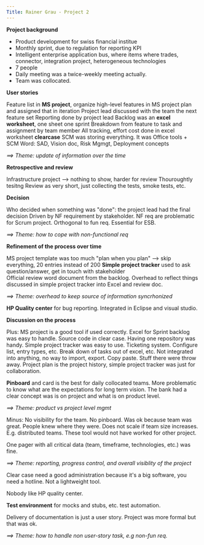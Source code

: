 ```yaml
---
Title: Rainer Grau - Project 2
---
```


**Project background**


-  Product development for swiss financial institue
-  Monthly sprint, due to regulation for reporting KPI
-  Intelligent enterprise application bus, where items where trades, connector, integration project, heterogeneous technologies
-  7 people
-  Daily meeting was a twice-weekly meeting actually.
-  Team was collocated.

**User stories**

Feature list in **MS project**, organize high-level features in MS project plan and assigned that in iteration
Project lead discussed with the team the next feature set
Reporting done by project lead
Backlog was an **excel worksheet**, one sheet one sprint
Breakdown from feature to task and assignment by team member
All tracking, effort cost done in excel worksheet
**clearcase** SCM was storing everything. It was Office tools \+ SCM
Word: SAD, Vision doc, Risk Mgmgt, Deployment concepts

*\==> Theme: update of information over the time*

**Retrospective and review**

Infrastructure project &mdash;> nothing to show, harder for review
Thouroughtly tesitng
Review as very short, just collecting the tests, smoke tests, etc.

**Decision**

Who decided when something was "done": the project lead had the final decision
Driven by NF requirement by stakeholder.
NF req are problematic for Scrum project. Orthogonal to fun req. Essential for ESB.

*\==> Theme: how to cope with non-functional req*

**Refinement of the process over time**

MS project template was too much "plan when you plan" &mdash;> skip everything, 20 entries instead of 200
**Simple project tracker** used to ask question/answer, get in touch with stakeholder    
Official review word document from the backlog.
Overhead to reflect things discussed in simple project tracker into Excel and review doc.

*\==> Theme: overhead to keep source of information syncrhonized*

**HP Quality center** for bug reporting. Integrated in Eclipse and visual studio.

**Discussion on the process**

Plus:
MS project is a good tool if used correctly.
Excel for Sprint backlog was easy to handle.
Source code in clear case. Having one repository was handy.
Simple project tracker was easy to use. Ticketing system. Configure list, entry types, etc. Break down of tasks out of excel, etc.
Not integrated into anything, no way to import, export. Copy paste. Stuff there were throw away.
Project plan is the project history, simple project tracker was just for collaboration.

**Pinboard** and card is the best for daily collocated teams.
More problematic to know what are the expectations for long term vision. 
The bank had a clear concept was is on project and what is on product level.

*\==> Theme: product vs project level mgmt*

Minus:
No visibility for the team. No pinboard. Was ok because team was great. People knew where they were. Does not scale if team size increases. E.g. distributed teams. These tool would not have worked for other project. 

One pager with all critical data (team, timeframe, technologies, etc.) was fine.

*\==> Theme: reporting, progress control, and overall visiblity of the project*

Clear case need a good administration because it's a big software, you need a hotline. Not a lightweight tool.

Nobody like HP quality center.

**Test environment** for mocks and stubs, etc. test automation.

Delivery of documentation is just a user story. Project was more formal but that was ok.

*\==> Theme: how to handle non user-story task, e.g non-fun req.*
